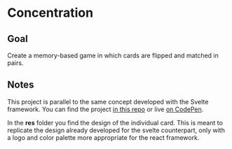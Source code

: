 # Concentration

## Goal

Create a memory-based game in which cards are flipped and matched in pairs.

## Notes

This project is parallel to the same concept developed with the Svelte framework. You can find the project [in this repo](https://github.com/borntofrappe/svelte-tutorial/tree/master/Concentration) or live [on CodePen](https://codepen.io/borntofrappe/pen/yLLVNME).

In the **res** folder you find the design of the individual card. This is meant to replicate the design already developed for the svelte counterpart, only with a logo and color palette more appropriate for the react framework.
